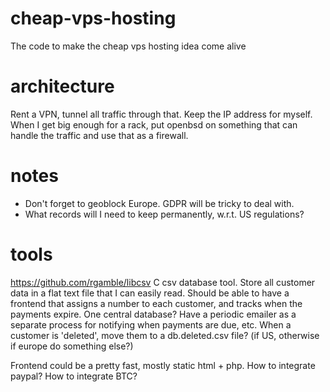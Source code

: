 # cheap-vps-hosting
The code to make the cheap vps hosting idea come alive

# architecture

Rent a VPN, tunnel all traffic through that. Keep the IP address for myself. When I get big enough for a rack, put openbsd on something that can handle the traffic and use that as a firewall.

# notes

- Don't forget to geoblock Europe. GDPR will be tricky to deal with. 
- What records will I need to keep permanently, w.r.t. US regulations? 

# tools

https://github.com/rgamble/libcsv C csv database tool. Store all customer data in a flat text file that I can easily read. Should be able to have a frontend that assigns a number to each customer, and tracks when the payments expire. One central database? Have a periodic emailer as a separate process for notifying when payments are due, etc. When a customer is 'deleted', move them to a db.deleted.csv file? (if US, otherwise if europe do something else?)

Frontend could be a pretty fast, mostly static html + php.  How to integrate paypal? How to integrate BTC?
